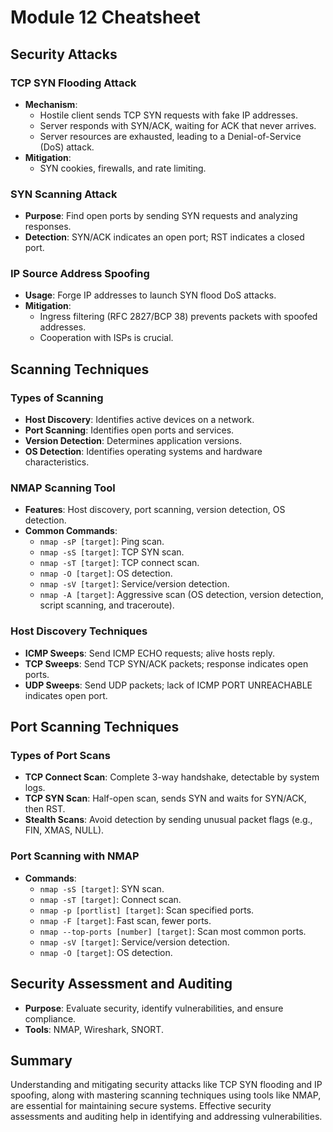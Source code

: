 # Module 12 Cheatsheet

## Security Attacks

### TCP SYN Flooding Attack
- **Mechanism**: 
  - Hostile client sends TCP SYN requests with fake IP addresses.
  - Server responds with SYN/ACK, waiting for ACK that never arrives.
  - Server resources are exhausted, leading to a Denial-of-Service (DoS) attack.
- **Mitigation**: 
  - SYN cookies, firewalls, and rate limiting.

### SYN Scanning Attack
- **Purpose**: Find open ports by sending SYN requests and analyzing responses.
- **Detection**: SYN/ACK indicates an open port; RST indicates a closed port.

### IP Source Address Spoofing
- **Usage**: Forge IP addresses to launch SYN flood DoS attacks.
- **Mitigation**: 
  - Ingress filtering (RFC 2827/BCP 38) prevents packets with spoofed addresses.
  - Cooperation with ISPs is crucial.

## Scanning Techniques

### Types of Scanning
- **Host Discovery**: Identifies active devices on a network.
- **Port Scanning**: Identifies open ports and services.
- **Version Detection**: Determines application versions.
- **OS Detection**: Identifies operating systems and hardware characteristics.

### NMAP Scanning Tool
- **Features**: Host discovery, port scanning, version detection, OS detection.
- **Common Commands**:
  - `nmap -sP [target]`: Ping scan.
  - `nmap -sS [target]`: TCP SYN scan.
  - `nmap -sT [target]`: TCP connect scan.
  - `nmap -O [target]`: OS detection.
  - `nmap -sV [target]`: Service/version detection.
  - `nmap -A [target]`: Aggressive scan (OS detection, version detection, script scanning, and traceroute).

### Host Discovery Techniques
- **ICMP Sweeps**: Send ICMP ECHO requests; alive hosts reply.
- **TCP Sweeps**: Send TCP SYN/ACK packets; response indicates open ports.
- **UDP Sweeps**: Send UDP packets; lack of ICMP PORT UNREACHABLE indicates open port.

## Port Scanning Techniques

### Types of Port Scans
- **TCP Connect Scan**: Complete 3-way handshake, detectable by system logs.
- **TCP SYN Scan**: Half-open scan, sends SYN and waits for SYN/ACK, then RST.
- **Stealth Scans**: Avoid detection by sending unusual packet flags (e.g., FIN, XMAS, NULL).

### Port Scanning with NMAP
- **Commands**:
  - `nmap -sS [target]`: SYN scan.
  - `nmap -sT [target]`: Connect scan.
  - `nmap -p [portlist] [target]`: Scan specified ports.
  - `nmap -F [target]`: Fast scan, fewer ports.
  - `nmap --top-ports [number] [target]`: Scan most common ports.
  - `nmap -sV [target]`: Service/version detection.
  - `nmap -O [target]`: OS detection.

## Security Assessment and Auditing
- **Purpose**: Evaluate security, identify vulnerabilities, and ensure compliance.
- **Tools**: NMAP, Wireshark, SNORT.

## Summary
Understanding and mitigating security attacks like TCP SYN flooding and IP spoofing, along with mastering scanning techniques using tools like NMAP, are essential for maintaining secure systems. Effective security assessments and auditing help in identifying and addressing vulnerabilities.